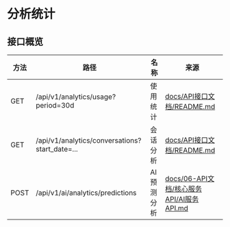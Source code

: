 # 分析统计

## 接口概览
| 方法 | 路径 | 名称 | 来源 |
|------|------|------|------|
| GET  | /api/v1/analytics/usage?period=30d | 使用统计 | [docs/API接口文档/README.md](../../API接口文档/README.md) |
| GET  | /api/v1/analytics/conversations?start_date=... | 会话分析 | [docs/API接口文档/README.md](../../API接口文档/README.md) |
| POST | /api/v1/ai/analytics/predictions | AI预测分析 | [docs/06-API文档/核心服务API/AI服务API.md](../../06-API文档/核心服务API/AI服务API.md) |